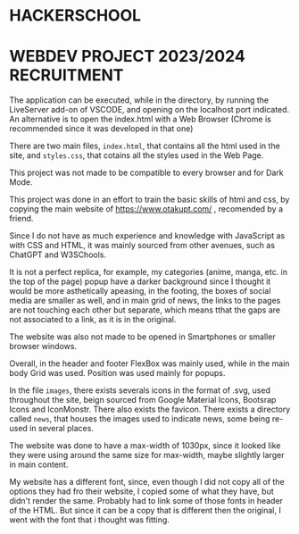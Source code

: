 # HACKERSCHOOL

# WEBDEV PROJECT 2023/2024 RECRUITMENT

The application can be executed, while in the directory, by running the LiveServer add-on of VSCODE, and opening on the localhost port indicated. An alternative is to open the index.html with a Web Browser (Chrome is recommended since it was developed in that one)

There are two main files, ```index.html```, that contains all the html used in the site, and ```styles.css```, that cotains all the styles used in the Web Page.

This project was not made to be compatible to every browser and for Dark Mode.

This project was done in an effort to train the basic skills of html and css, by copying the main website of https://www.otakupt.com/ , recomended by a friend.

Since I do not have as much experience and knowledge with JavaScript as with CSS and HTML, it was 
mainly sourced from other avenues, such as ChatGPT and W3SChools.

It is not a perfect replica, for example, my categories (anime, manga, etc. in the top of the page) popup
have a darker background since I thought it would be more asthetically apeasing, in the footing, the boxes of social media are smaller as well, and in main grid of news, the links to the pages are not touching each other but separate, which means tthat the gaps are not associated to a link, as it is in
the original.

The website was also not made to be opened in Smartphones or smaller browser windows. 

Overall, in the header and footer FlexBox was mainly used, while in the main body Grid was used. 
Position was used mainly for popups.

In the file ```images```, there exists severals icons in the format of .svg, used throughout the site, beign sourced from Google Material Icons, Bootsrap Icons and IconMonstr. There also exists the favicon.
There exists a directory called ```news```, that houses the images used to indicate news, some being re-used in several places.

The website was done to have a max-width of 1030px, since it looked like they were using around the same
size for max-width, maybe slightly larger in main content.

My website has a different font, since, even though I did not copy all of the options they had fro their
website, I copied some of what they have, but didn't render the same. Probably had to link some of those fonts in header of the HTML. But since it can be a copy that is different then the original, I went with the font that i thought was fitting.



